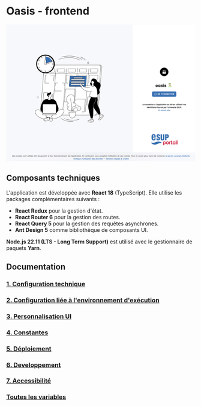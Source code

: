 # Oasis - frontend

![Page d'accueil](images/accueil.png)

## Composants techniques

L'application est développée avec **React 18** (TypeScript). Elle utilise les packages complémentaires suivants :

- **React Redux** pour la gestion d'état.
- **React Router 6** pour la gestion des routes.
- **React Query 5** pour la gestion des requêtes asynchrones.
- **Ant Design 5** comme bibliothèque de composants UI.

**Node.js 22.11 (LTS - Long Term Support)** est utilisé avec le gestionnaire de paquets **Yarn**.

## Documentation

### [1. Configuration technique](configuration.md)
### [2. Configuration liée à l'environnement d'exécution](configuration-environnement.md)
### [3. Personnalisation UI](personnalisation-ui.md)
### [4. Constantes](constantes.md)
### [5. Déploiement](deploiement.md)
### [6. Developpement](developpement.md)
### [7. Accessibilité](accessibilite.md)

### [Toutes les variables](variables.md)